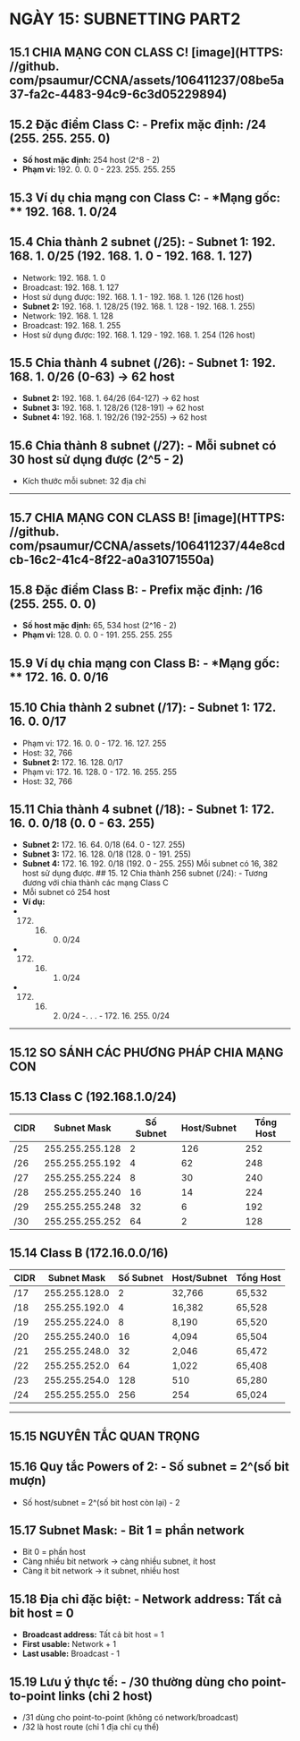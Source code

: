 # NGÀY 15: SUBNETTING PART2

## 15.1 CHIA MẠNG CON CLASS C! [image](HTTPS: //github. com/psaumur/CCNA/assets/106411237/08be5a37-fa2c-4483-94c9-6c3d05229894)

## 15.2 Đặc điểm Class C: - **Prefix mặc định:** /24 (255. 255. 255. 0)

- **Số host mặc định:** 254 host (2^8 - 2)
- **Phạm vi:** 192. 0. 0. 0 - 223. 255. 255. 255
## 15.3 Ví dụ chia mạng con Class C: - *Mạng gốc: ** 192. 168. 1. 0/24

## 15.4 Chia thành 2 subnet (/25): - **Subnet 1:** 192. 168. 1. 0/25 (192. 168. 1. 0 - 192. 168. 1. 127)

- Network: 192. 168. 1. 0
- Broadcast: 192. 168. 1. 127
- Host sử dụng được: 192. 168. 1. 1 - 192. 168. 1. 126 (126 host)
- **Subnet 2:** 192. 168. 1. 128/25 (192. 168. 1. 128 - 192. 168. 1. 255)
- Network: 192. 168. 1. 128
- Broadcast: 192. 168. 1. 255
- Host sử dụng được: 192. 168. 1. 129 - 192. 168. 1. 254 (126 host)
## 15.5 Chia thành 4 subnet (/26): - **Subnet 1:** 192. 168. 1. 0/26 (0-63) → 62 host

- **Subnet 2:** 192. 168. 1. 64/26 (64-127) → 62 host
- **Subnet 3:** 192. 168. 1. 128/26 (128-191) → 62 host
- **Subnet 4:** 192. 168. 1. 192/26 (192-255) → 62 host
## 15.6 Chia thành 8 subnet (/27): - Mỗi subnet có 30 host sử dụng được (2^5 - 2)

- Kích thước mỗi subnet: 32 địa chỉ
- --
## 15.7 CHIA MẠNG CON CLASS B! [image](HTTPS: //github. com/psaumur/CCNA/assets/106411237/44e8cdcb-16c2-41c4-8f22-a0a31071550a)

## 15.8 Đặc điểm Class B: - **Prefix mặc định:** /16 (255. 255. 0. 0)

- **Số host mặc định:** 65, 534 host (2^16 - 2)
- **Phạm vi:** 128. 0. 0. 0 - 191. 255. 255. 255
## 15.9 Ví dụ chia mạng con Class B: - *Mạng gốc: ** 172. 16. 0. 0/16

## 15.10 Chia thành 2 subnet (/17): - **Subnet 1:** 172. 16. 0. 0/17

- Phạm vi: 172. 16. 0. 0 - 172. 16. 127. 255
- Host: 32, 766
- **Subnet 2:** 172. 16. 128. 0/17
- Phạm vi: 172. 16. 128. 0 - 172. 16. 255. 255
- Host: 32, 766
## 15.11 Chia thành 4 subnet (/18): - **Subnet 1:** 172. 16. 0. 0/18 (0. 0 - 63. 255)

- **Subnet 2:** 172. 16. 64. 0/18 (64. 0 - 127. 255)
- **Subnet 3:** 172. 16. 128. 0/18 (128. 0 - 191. 255)
- **Subnet 4:** 172. 16. 192. 0/18 (192. 0 - 255. 255)
Mỗi subnet có 16, 382 host sử dụng được. ## 15. 12 Chia thành 256 subnet (/24): - Tương đương với chia thành các mạng Class C
- Mỗi subnet có 254 host
- **Ví dụ:**
- 172. 16. 0. 0/24
- 172. 16. 1. 0/24
- 172. 16. 2. 0/24
-. . . - 172. 16. 255. 0/24
- --
## 15.12 SO SÁNH CÁC PHƯƠNG PHÁP CHIA MẠNG CON

## 15.13 Class C (192.168.1.0/24)

| CIDR | Subnet Mask | Số Subnet | Host/Subnet | Tổng Host |
| ------- | ------- | ------- | ------- | ------- |
| /25 | 255.255.255.128 | 2 | 126 | 252 |
| /26 | 255.255.255.192 | 4 | 62 | 248 |
| /27 | 255.255.255.224 | 8 | 30 | 240 |
| /28 | 255.255.255.240 | 16 | 14 | 224 |
| /29 | 255.255.255.248 | 32 | 6 | 192 |
| /30 | 255.255.255.252 | 64 | 2 | 128 |
## 15.14 Class B (172.16.0.0/16)

| CIDR | Subnet Mask | Số Subnet | Host/Subnet | Tổng Host |
| ------- | ------- | ------- | ------- | ------- |
| /17 | 255.255.128.0 | 2 | 32,766 | 65,532 |
| /18 | 255.255.192.0 | 4 | 16,382 | 65,528 |
| /19 | 255.255.224.0 | 8 | 8,190 | 65,520 |
| /20 | 255.255.240.0 | 16 | 4,094 | 65,504 |
| /21 | 255.255.248.0 | 32 | 2,046 | 65,472 |
| /22 | 255.255.252.0 | 64 | 1,022 | 65,408 |
| /23 | 255.255.254.0 | 128 | 510 | 65,280 |
| /24 | 255.255.255.0 | 256 | 254 | 65,024 |
- --
## 15.15 NGUYÊN TẮC QUAN TRỌNG

## 15.16 Quy tắc Powers of 2: - Số subnet = 2^(số bit mượn)

- Số host/subnet = 2^(số bit host còn lại) - 2
## 15.17 Subnet Mask: - Bit 1 = phần network

- Bit 0 = phần host
- Càng nhiều bit network → càng nhiều subnet, ít host
- Càng ít bit network → ít subnet, nhiều host
## 15.18 Địa chỉ đặc biệt: - **Network address:** Tất cả bit host = 0

- **Broadcast address:** Tất cả bit host = 1
- **First usable:** Network + 1
- **Last usable:** Broadcast - 1
## 15.19 Lưu ý thực tế: - /30 thường dùng cho point-to-point links (chỉ 2 host)

- /31 dùng cho point-to-point (không có network/broadcast)
- /32 là host route (chỉ 1 địa chỉ cụ thể)